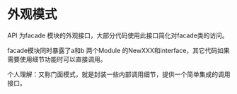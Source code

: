 # 外观模式

API 为facade 模块的外观接口，大部分代码使用此接口简化对facade类的访问。

facade模块同时暴露了a和b 两个Module 的NewXXX和interface，其它代码如果需要使用细节功能时可以直接调用。

个人理解：又称门面模式，就是封装一些内部调用细节，提供一个简单集成的调用接口。
